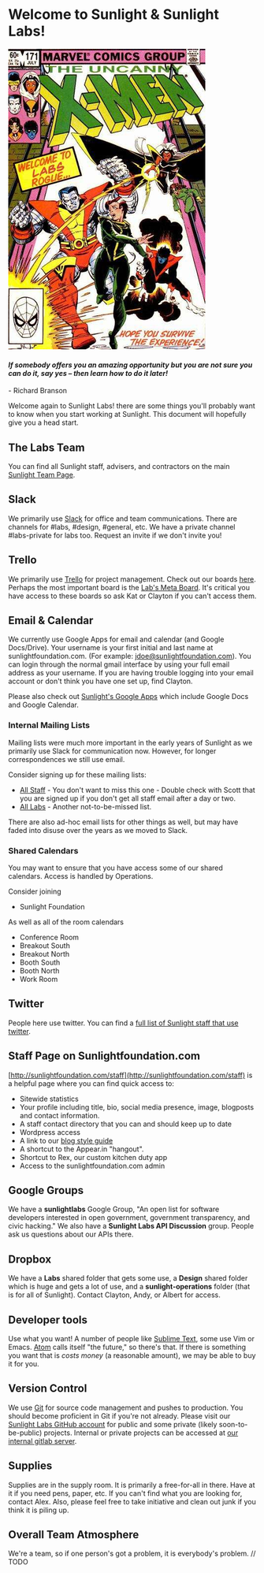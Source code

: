 # Welcome to Sunlight & Sunlight Labs!

![Welcome to Labs, hope you survive the experience](assets/welcome.jpeg)

#### _If somebody offers you an amazing opportunity but you are not sure you can do it, say yes – then learn how to do it later!_ 

\- Richard Branson

Welcome again to Sunlight Labs! there are some things you'll probably want to know when you start working at Sunlight. This document will hopefully give you a head start.

## The Labs Team

You can find all Sunlight staff, advisers, and contractors on the main [Sunlight Team Page](http://sunlightfoundation.com/team/).

## Slack

We primarily use [Slack](https://sunlight.slack.com/) for office and team communications. There are channels for #labs, #design, #general, etc. We have a private channel #labs-private for labs too. Request an invite if we don't invite you!

## Trello

We primarily use [Trello](https://trello.com/) for project management. Check out our boards [here](https://trello.com/sunlightlabs). Perhaps the most important board is the [Lab's Meta Board](https://trello.com/b/kzsvElaz/labs). It's critical you have access to these boards so ask Kat or Clayton if you can't access them.

## Email & Calendar

We currently use Google Apps for email and calendar (and Google Docs/Drive). Your username is your first initial and last name at sunlightfoundation.com. (For example: jdoe@sunlightfoundation.com). You can login through the normal gmail interface by using your full email address as your username. If you are having trouble logging into your email account or don't think you have one set up, find Clayton.

Please also check out [Sunlight's Google Apps](http://www.google.com/a/sunlightfoundation.com) which include Google Docs and Google Calendar.

### Internal Mailing Lists

Mailing lists were much more important in the early years of Sunlight as we primarily use Slack for communication now. However, for longer correspondences we still use email.

Consider signing up for these mailing lists:

* [All Staff](mailto:allstaff@sunlightfoundation.com) - You don't want to miss this one - Double check with Scott that you are signed up if you don't get all staff email after a day or two.
* [All Labs](mailto:alllabs@sunlightfoundation.com) - Another not-to-be-missed list.

There are also ad-hoc email lists for other things as well, but may have faded into disuse over the years as we moved to Slack.

### Shared Calendars

You may want to ensure that you have access some of our shared calendars. Access is handled by Operations.

Consider joining
* Sunlight Foundation

As well as all of the room calendars
* Conference Room
* Breakout South
* Breakout North
* Booth South
* Booth North
* Work Room

## Twitter

People here use twitter. You can find a [full list of Sunlight staff that use twitter](https://twitter.com/#!/SunFoundation/sunlighters).

## Staff Page on Sunlightfoundation.com

[http://sunlightfoundation.com/staff](http://sunlightfoundation.com/staff) is a helpful page where you can find quick access to:

* Sitewide statistics
* Your profile including title, bio, social media presence, image, blogposts and contact information.
* A staff contact directory that you can and should keep up to date
* Wordpress access
* A link to our [blog style guide](https://sunlightfoundation.com/blog/styleguide/)
* A shortcut to the Appear.in "hangout".
* Shortcut to Rex, our custom kitchen duty app
* Access to the sunlightfoundation.com admin

## Google Groups

We have a **sunlightlabs** Google Group, "An open list for software developers interested in open government, government transparency, and civic hacking." We also have a **Sunlight Labs API Discussion** group. People ask us questions about our APIs there.

## Dropbox

We have a **Labs** shared folder that gets some use, a **Design** shared folder which is huge and gets a lot of use, and a **sunlight-operations** folder (that is for all of Sunlight). Contact Clayton, Andy, or Albert for access.

## Developer tools

Use what you want! A number of people like [Sublime Text](http://www.sublimetext.com/), some use Vim or Emacs. [Atom](https://atom.io/) calls itself "the future," so there's that. If there is something you want that is *costs money* (a reasonable amount), we may be able to buy it for you.

## Version Control

We use [Git](http://git-scm.com) for source code management and pushes to production. You should become proficient in Git if you're not already. Please visit our [Sunlight Labs GitHub account](https://github.com/sunlightlabs) for public and some private (likely soon-to-be-public) projects. Internal or private projects can be accessed at [our internal gitlab server](https://gitlab.sunlightlabs.com).

## Supplies

Supplies are in the supply room. It is primarily a free-for-all in there. Have at it if you need pens, paper, etc. If you can't find what you are looking for, contact Alex. Also, please feel free to take initiative and clean out junk if you think it is piling up.

## Overall Team Atmosphere

We're a team, so if one person's got a problem, it is everybody's problem. // TODO